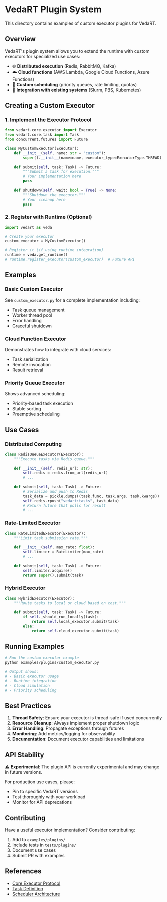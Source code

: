 # VedaRT Plugin System

This directory contains examples of custom executor plugins for VedaRT.

## Overview

VedaRT's plugin system allows you to extend the runtime with custom executors for specialized use cases:

- 🌐 **Distributed execution** (Redis, RabbitMQ, Kafka)
- ☁️ **Cloud functions** (AWS Lambda, Google Cloud Functions, Azure Functions)
- 🎯 **Custom scheduling** (priority queues, rate limiting, quotas)
- 🔗 **Integration with existing systems** (Slurm, PBS, Kubernetes)

## Creating a Custom Executor

### 1. Implement the Executor Protocol

```python
from vedart.core.executor import Executor
from vedart.core.task import Task
from concurrent.futures import Future

class MyCustomExecutor(Executor):
    def __init__(self, name: str = "custom"):
        super().__init__(name=name, executor_type=ExecutorType.THREAD)
    
    def submit(self, task: Task) -> Future:
        """Submit a task for execution."""
        # Your implementation here
        pass
    
    def shutdown(self, wait: bool = True) -> None:
        """Shutdown the executor."""
        # Your cleanup here
        pass
```

### 2. Register with Runtime (Optional)

```python
import vedart as veda

# Create your executor
custom_executor = MyCustomExecutor()

# Register it (if using runtime integration)
runtime = veda.get_runtime()
# runtime.register_executor(custom_executor)  # Future API
```

## Examples

### Basic Custom Executor
See `custom_executor.py` for a complete implementation including:
- Task queue management
- Worker thread pool
- Error handling
- Graceful shutdown

### Cloud Function Executor
Demonstrates how to integrate with cloud services:
- Task serialization
- Remote invocation
- Result retrieval

### Priority Queue Executor
Shows advanced scheduling:
- Priority-based task execution
- Stable sorting
- Preemptive scheduling

## Use Cases

### Distributed Computing
```python
class RedisQueueExecutor(Executor):
    """Execute tasks via Redis queue."""
    
    def __init__(self, redis_url: str):
        self.redis = redis.from_url(redis_url)
        # ...
    
    def submit(self, task: Task) -> Future:
        # Serialize and push to Redis
        task_data = pickle.dumps((task.func, task.args, task.kwargs))
        self.redis.rpush("vedart:tasks", task_data)
        # Return future that polls for result
        # ...
```

### Rate-Limited Executor
```python
class RateLimitedExecutor(Executor):
    """Limit task submission rate."""
    
    def __init__(self, max_rate: float):
        self.limiter = RateLimiter(max_rate)
        # ...
    
    def submit(self, task: Task) -> Future:
        self.limiter.acquire()
        return super().submit(task)
```

### Hybrid Executor
```python
class HybridExecutor(Executor):
    """Route tasks to local or cloud based on cost."""
    
    def submit(self, task: Task) -> Future:
        if self._should_run_locally(task):
            return self.local_executor.submit(task)
        else:
            return self.cloud_executor.submit(task)
```

## Running Examples

```bash
# Run the custom executor example
python examples/plugins/custom_executor.py

# Output shows:
# - Basic executor usage
# - Runtime integration
# - Cloud simulation
# - Priority scheduling
```

## Best Practices

1. **Thread Safety**: Ensure your executor is thread-safe if used concurrently
2. **Resource Cleanup**: Always implement proper shutdown logic
3. **Error Handling**: Propagate exceptions through futures
4. **Monitoring**: Add metrics/logging for observability
5. **Documentation**: Document executor capabilities and limitations

## API Stability

⚠️ **Experimental**: The plugin API is currently experimental and may change in future versions.

For production use cases, please:
- Pin to specific VedaRT versions
- Test thoroughly with your workload
- Monitor for API deprecations

## Contributing

Have a useful executor implementation? Consider contributing:
1. Add to `examples/plugins/`
2. Include tests in `tests/plugins/`
3. Document use cases
4. Submit PR with examples

## References

- [Core Executor Protocol](../../src/vedart/core/executor.py)
- [Task Definition](../../src/vedart/core/task.py)
- [Scheduler Architecture](../../docs/architecture.md)
